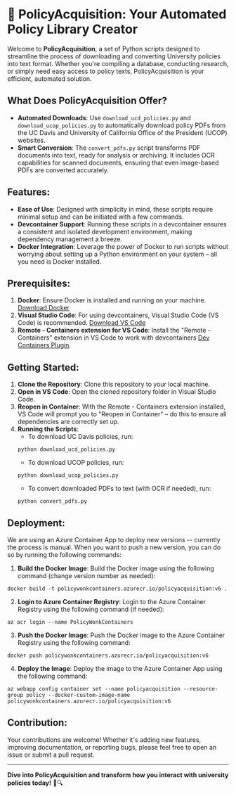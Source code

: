 # 📜 PolicyAcquisition: Your Automated Policy Library Creator

Welcome to **PolicyAcquisition**, a set of Python scripts designed to streamline the process of downloading and converting University policies into text format. Whether you're compiling a database, conducting research, or simply need easy access to policy texts, PolicyAcquisition is your efficient, automated solution.

## What Does PolicyAcquisition Offer?
- **Automated Downloads**: Use `download_ucd_policies.py` and `download_ucop_policies.py` to automatically download policy PDFs from the UC Davis and University of California Office of the President (UCOP) websites.
- **Smart Conversion**: The `convert_pdfs.py` script transforms PDF documents into text, ready for analysis or archiving. It includes OCR capabilities for scanned documents, ensuring that even image-based PDFs are converted accurately.

## Features:
- **Ease of Use**: Designed with simplicity in mind, these scripts require minimal setup and can be initiated with a few commands.
- **Devcontainer Support**: Running these scripts in a devcontainer ensures a consistent and isolated development environment, making dependency management a breeze.
- **Docker Integration**: Leverage the power of Docker to run scripts without worrying about setting up a Python environment on your system – all you need is Docker installed.

## Prerequisites:
1. **Docker**: Ensure Docker is installed and running on your machine. [Download Docker](https://www.docker.com/products/docker-desktop)
2. **Visual Studio Code**: For using devcontainers, Visual Studio Code (VS Code) is recommended. [Download VS Code](https://code.visualstudio.com/Download)
3. **Remote - Containers extension for VS Code**: Install the "Remote - Containers" extension in VS Code to work with devcontainers [Dev Containers Plugin](https://marketplace.visualstudio.com/items?itemName=ms-vscode-remote.remote-containers).

## Getting Started:
1. **Clone the Repository**: Clone this repository to your local machine.
2. **Open in VS Code**: Open the cloned repository folder in Visual Studio Code.
3. **Reopen in Container**: With the Remote - Containers extension installed, VS Code will prompt you to "Reopen in Container" – do this to ensure all dependencies are correctly set up.
4. **Running the Scripts**:
    - To download UC Davis policies, run:
    ```
    python download_ucd_policies.py
    ```
    - To download UCOP policies, run:
    ```
    python download_ucop_policies.py
    ```
    - To convert downloaded PDFs to text (with OCR if needed), run:
    ```
    python convert_pdfs.py
    ```

## Deployment:
We are using an Azure Container App to deploy new versions -- currently the process is manual.  When you want to push a new version, you can do so by running the following commands:

1. **Build the Docker Image**: Build the Docker image using the following command (change version number as needed):
```
docker build -t policywonkcontainers.azurecr.io/policyacquisition:v6 .
```
2. **Login to Azure Container Registry**: Login to the Azure Container Registry using the following command (if needed):
```
az acr login --name PolicyWonkContainers
```
3. **Push the Docker Image**: Push the Docker image to the Azure Container Registry using the following command:
```
docker push policywonkcontainers.azurecr.io/policyacquisition:v6
```
4. **Deploy the Image**: Deploy the image to the Azure Container App using the following command:
```
az webapp config container set --name policyacquisition --resource-group policy --docker-custom-image-name policywonkcontainers.azurecr.io/policyacquisition:v6
```

## Contribution:
Your contributions are welcome! Whether it's adding new features, improving documentation, or reporting bugs, please feel free to open an issue or submit a pull request.

---

**Dive into PolicyAcquisition and transform how you interact with university policies today!** 📜🔍